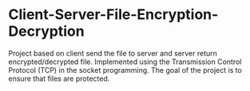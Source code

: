 # Client-Server-File-Encryption-Decryption
Project based on client send the file to server and server return encrypted/decrypted file. 
Implemented using the Transmission Control Protocol (TCP) in the socket programming. 
The goal of the project is to ensure that files are protected.
